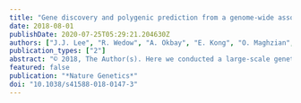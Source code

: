```yaml
---
title: "Gene discovery and polygenic prediction from a genome-wide association study of educational attainment in 1.1 million individuals"
date: 2018-08-01
publishDate: 2020-07-25T05:29:21.204630Z
authors: ["J.J. Lee", "R. Wedow", "A. Okbay", "E. Kong", "O. Maghzian", "M. Zacher", "T.A. Nguyen-Viet", "P. Bowers", "J. Sidorenko", "R. Karlsson Linnér", "M.A. Fontana", "T. Kundu", "C. Lee", "H. Li", "R. Li", "R. Royer", "P.N. Timshel", "R.K. Walters", "E.A. Willoughby", "L. Yengo", "M. Agee", "B. Alipanahi", "A. Auton", "R.K. Bell", "K. Bryc", "S.L. Elson", "P. Fontanillas", "D.A. Hinds", "J.C. McCreight", "K.E. Huber", "N.K. Litterman", "M.H. McIntyre", "J.L. Mountain", "E.S. Noblin", "C.A.M. Northover", "S.J. Pitts", "J.F. Sathirapongsasuti", "O.V. Sazonova", "J.F. Shelton", "S. Shringarpure", "C. Tian", "V. Vacic", "C.H. Wilson", "J.P. Beauchamp", "T.H. Pers", "C.A. Rietveld", "P. Turley", "G.B. Chen", "V. Emilsson", "S.F.W. Meddens", "S. Oskarsson", "J.K. Pickrell", "K. Thom", "P. Timshel", "R.D. Vlaming", "A. Abdellaoui", "T.S. Ahluwalia", "J. Bacelis", "C. Baumbach", "G. Bjornsdottir", "J.H. Brandsma", "M.P. Concas", "J. Derringer", "N.A. Furlotte", "T.E. Galesloot", "G. Girotto", "R. Gupta", "L.M. Hall", "S.E. Harris", "E. Hofer", "M. Horikoshi", "J.E. Huffman", "K. Kaasik", "I.P. Kalafati", "R. Karlsson", "A. Kong", "J. Lahti", "S.J. van der Lee", "C.D. Leeuw", "P.A. Lind", "K.O. Lindgren", "T. Liu", "M. Mangino", "J. Marten", "E. Mihailov", "M.B. Miller", "P.J. van der Most", "C. Oldmeadow", "A. Payton", "N. Pervjakova", "W.J. Peyrot", "Y. Qian", "O. Raitakari", "R. Rueedi", "E. Salvi", "B. Schmidt", "K.E. Schraut", "J. Shi", "A.V. Smith", "R.A. Poot"]
publication_types: ["2"]
abstract: "© 2018, The Author(s). Here we conducted a large-scale genetic association analysis of educational attainment in a sample of approximately 1.1 million individuals and identify 1,271 independent genome-wide-significant SNPs. For the SNPs taken together, we found evidence of heterogeneous effects across environments. The SNPs implicate genes involved in brain-development processes and neuron-to-neuron communication. In a separate analysis of the X chromosome, we identify 10 independent genome-wide-significant SNPs and estimate a SNP heritability of around 0.3% in both men and women, consistent with partial dosage compensation. A joint (multi-phenotype) analysis of educational attainment and three related cognitive phenotypes generates polygenic scores that explain 11–13% of the variance in educational attainment and 7–10% of the variance in cognitive performance. This prediction accuracy substantially increases the utility of polygenic scores as tools in research."
featured: false
publication: "*Nature Genetics*"
doi: "10.1038/s41588-018-0147-3"
---
```


